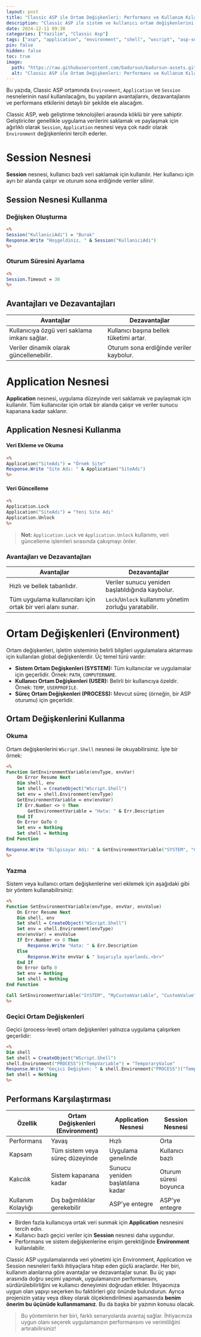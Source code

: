 ```yaml
---
layout: post
title: "Classic ASP ile Ortam Değişkenleri: Performans ve Kullanım Kılavuzu"
description: "Classic ASP ile sistem ve kullanıcı ortam değişkenlerini nasıl kullanacağınızı öğrenin. Ortam değişkenlerinin performans etkileri, Application nesnesi ile kıyaslaması, avantaj ve dezavantajları..."
date: 2024-12-11 09:30
categories: ["Yazilim", "Classic Asp"]
tags: ["asp", "application", "environment", "shell", "wscript", "asp-session", "asp-application", "asp-environment", "performance"]
pin: false
hidden: false
toc: true
image:
  path: "https://raw.githubusercontent.com/badursun/badursun-assets.github.io/refs/heads/main/img/classic-asp-ile-ortam-degiskenleri-performans-metrikleri-675c103c136dc.webp"
  alt: "Classic ASP ile Ortam Değişkenleri: Performans ve Kullanım Kılavuzu"
---
```


Bu yazıda, Classic ASP ortamında `Environment`, `Application` ve `Session` nesnelerinin nasıl kullanılacağını, bu yapıların avantajlarını, dezavantajlarını ve performans etkilerini detaylı bir şekilde ele alacağım.

Classic ASP, web geliştirme teknolojileri arasında köklü bir yere sahiptir. Geliştiriciler genellikle uygulama verilerini saklamak ve paylaşmak için ağırlıklı olarak `Session`, `Application` nesnesi veya çok nadir olarak `Environment` değişkenlerini tercih ederler.

# Session Nesnesi

**Session** nesnesi, kullanıcı bazlı veri saklamak için kullanılır. Her kullanıcı için ayrı bir alanda çalışır ve oturum sona erdiğinde veriler silinir.

## Session Nesnesi Kullanma

### Değişken Oluşturma

```asp
<%
Session("KullaniciAdi") = "Burak"
Response.Write "Hoşgeldiniz, " & Session("KullaniciAdi")
%>
```

### Oturum Süresini Ayarlama

```asp
<%
Session.Timeout = 30
%>
```

## Avantajları ve Dezavantajları

| Avantajlar | Dezavantajlar |
| ------------------ | ------------------ |
| Kullanıcıya özgü veri saklama imkanı sağlar. | Kullanıcı başına bellek tüketimi artar. |
| Veriler dinamik olarak güncellenebilir. | Oturum sona erdiğinde veriler kaybolur.|

# Application Nesnesi

**Application** nesnesi, uygulama düzeyinde veri saklamak ve paylaşmak için kullanılır. Tüm kullanıcılar için ortak bir alanda çalışır ve veriler sunucu kapanana kadar saklanır.

## Application Nesnesi Kullanma

#### Veri Ekleme ve Okuma

```asp
<%
Application("SiteAdı") = "Örnek Site"
Response.Write "Site Adı: " & Application("SiteAdı")
%>
```

#### Veri Güncelleme

```asp
<%
Application.Lock
Application("SiteAdı") = "Yeni Site Adı"
Application.Unlock
%>
```

> **Not:** `Application.Lock` ve `Application.Unlock` kullanımı, veri güncelleme işlemleri sırasında çakışmayı önler.

### Avantajları ve Dezavantajları

| Avantajlar | Dezavantajlar |
| ------------------ | ------------------ |
| Hızlı ve bellek tabanlıdır. | Veriler sunucu yeniden başlatıldığında kaybolur.|
| Tüm uygulama kullanıcıları için ortak bir veri alanı sunar. | `Lock`/`Unlock` kullanımı yönetim zorluğu yaratabilir.|


# Ortam Değişkenleri (Environment)

Ortam değişkenleri, işletim sisteminin belirli bilgileri uygulamalara aktarması için kullanılan global değişkenlerdir. Üç temel türü vardır:

- **Sistem Ortam Değişkenleri (SYSTEM):** Tüm kullanıcılar ve uygulamalar için geçerlidir. Örnek: `PATH`, `COMPUTERNAME`.
- **Kullanıcı Ortam Değişkenleri (USER):** Belirli bir kullanıcıya özeldir. Örnek: `TEMP`, `USERPROFILE`.
- **Süreç Ortam Değişkenleri (PROCESS):** Mevcut süreç (örneğin, bir ASP oturumu) için geçerlidir.

## Ortam Değişkenlerini Kullanma

### Okuma

Ortam değişkenlerini `WScript.Shell` nesnesi ile okuyabilirsiniz. İşte bir örnek:

```asp
<%
Function GetEnvironmentVariable(envType, envVar)
    On Error Resume Next
    Dim shell, env
    Set shell = CreateObject("WScript.Shell")
    Set env = shell.Environment(envType)
    GetEnvironmentVariable = env(envVar)
    If Err.Number <> 0 Then
        GetEnvironmentVariable = "Hata: " & Err.Description
    End If
    On Error GoTo 0
    Set env = Nothing
    Set shell = Nothing
End Function

Response.Write "Bilgisayar Adı: " & GetEnvironmentVariable("SYSTEM", "COMPUTERNAME") & "<br>"
%>
```

### Yazma

Sistem veya kullanıcı ortam değişkenlerine veri eklemek için aşağıdaki gibi bir yöntem kullanabilirsiniz:

```asp
<%
Function SetEnvironmentVariable(envType, envVar, envValue)
    On Error Resume Next
    Dim shell, env
    Set shell = CreateObject("WScript.Shell")
    Set env = shell.Environment(envType)
    env(envVar) = envValue
    If Err.Number <> 0 Then
        Response.Write "Hata: " & Err.Description
    Else
        Response.Write envVar & " başarıyla ayarlandı.<br>"
    End If
    On Error GoTo 0
    Set env = Nothing
    Set shell = Nothing
End Function

Call SetEnvironmentVariable("SYSTEM", "MyCustomVariable", "CustomValue")
%>
```

### Geçici Ortam Değişkenleri

Geçici (process-level) ortam değişkenleri yalnızca uygulama çalışırken geçerlidir:

```asp
<%
Dim shell
Set shell = CreateObject("WScript.Shell")
shell.Environment("PROCESS")("TempVariable") = "TemporaryValue"
Response.Write "Geçici Değişken: " & shell.Environment("PROCESS")("TempVariable")
Set shell = Nothing
%>
```

## Performans Karşılaştırması

| Özellik            | Ortam Değişkenleri (Environment)       | Application Nesnesi               | Session Nesnesi                |
| ------------------ | -------------------------------------- | --------------------------------- | ------------------------------ |
| Performans         | Yavaş                                 | Hızlı                             | Orta                           |
| Kapsam             | Tüm sistem veya süreç düzeyinde       | Uygulama genelinde                | Kullanıcı bazlı                |
| Kalıcılık          | Sistem kapanana kadar                 | Sunucu yeniden başlatılana kadar  | Oturum süresi boyunca          |
| Kullanım Kolaylığı | Dış bağımlılıklar gerekebilir         | ASP'ye entegre                    | ASP'ye entegre                 |

- Birden fazla kullanıcıya ortak veri sunmak için **Application** nesnesini tercih edin.
- Kullanıcı bazlı geçici veriler için **Session** nesnesi daha uygundur.
- Performans ve sistem değişkenlerine erişim gerektiğinde **Environment** kullanılabilir.

Classic ASP uygulamalarında veri yönetimi için Environment, Application ve Session nesneleri farklı ihtiyaçlara hitap eden güçlü araçlardır. Her biri, kullanım alanlarına göre avantajlar ve dezavantajlar sunar. Bu üç yapı arasında doğru seçimi yapmak, uygulamanızın performansını, sürdürülebilirliğini ve kullanıcı deneyimini doğrudan etkiler. İhtiyacınıza uygun olan yapıyı seçerken bu faktörleri göz önünde bulundurun. Ayrıca projenizin yatay veya dikey olarak ölçeklendirilmesi aşamasında **benim önerim bu üçünüde kullanmamanız**. Bu da başka bir yazının konusu olacak.

> Bu yöntemlerin her biri, farklı senaryolarda avantaj sağlar. İhtiyacınıza uygun olanı seçerek uygulamanızın performansını ve verimliliğini artırabilirsiniz!
